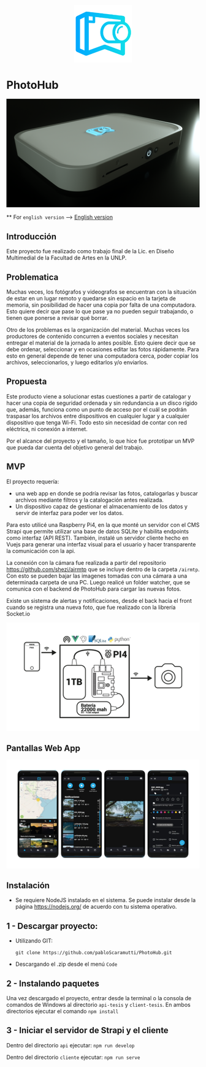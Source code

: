 <p align="center">
  <img src="./readme_src/Logo.png" width="150px" height="150px" alt="Photohub logo"/>
</p>

# PhotoHub

![Render del dispositivo](./readme_src/dispositivo.png)

** For `english version` --> [English version](./README.md)

## Introducción

Este proyecto fue realizado como trabajo final de la Lic. en Diseño Multimedial de la Facultad de Artes en la UNLP.

## Problematica

Muchas veces, los fotógrafos y videografos se encuentran con la situación de estar en un lugar remoto y quedarse sin espacio en la tarjeta de memoria, sin posibilidad de hacer una copia por falta de una computadora. Esto quiere decir que pase lo que pase ya no pueden seguir trabajando, o tienen que ponerse a revisar qué borrar.

Otro de los problemas es la organización del material. Muchas veces los productores de contenido concurren a eventos sociales y necesitan entregar el material de la jornada lo antes posible. Esto quiere decir que se debe ordenar, seleccionar y en ocasiones editar las fotos rápidamente. Para esto en general depende de tener una computadora cerca, poder copiar los archivos, seleccionarlos, y luego editarlos y/o enviarlos.

## Propuesta

Este producto viene a solucionar estas cuestiones a partir de catalogar y hacer una copia de seguridad ordenada y sin redundancia a un disco rígido que, además, funciona como un punto de acceso por el cuál se podrán traspasar los archivos entre dispositivos en cualquier lugar y a cualquier dispositivo que tenga Wi-Fi. Todo esto sin necesidad de contar con red eléctrica, ni conexión a internet.

Por el alcance del proyecto y el tamaño, lo que hice fue prototipar un MVP que pueda dar cuenta del objetivo general del trabajo.

## MVP

El proyecto requería: 
- una web app en donde se podría revisar las fotos, catalogarlas y buscar archivos mediante filtros y la catalogación antes realizada.
- Un dispositivo capaz de gestionar el almacenamiento de los datos y servir de interfaz para poder ver los datos.

Para esto utilicé una Raspberry Pi4, en la que monté un servidor con el CMS Strapi que permite utilizar una base de datos SQLite y habilita endpoints como interfaz (API REST).
También, instalé un servidor cliente hecho en Vuejs para generar una interfaz visual para el usuario y hacer transparente la comunicación con la api.

La conexión con la cámara fue realizada a partir del repositorio https://github.com/shezi/airmtp que se incluye dentro de la carpeta `/airmtp`. Con esto se pueden bajar las imagenes tomadas con una cámara a una determinada carpeta de una PC. Luego realicé un folder watcher, que se comunica con el backend de PhotoHub para cargar las nuevas fotos.

Existe un sistema de alertas y notificaciones, desde el back hacia el front cuando se registra una nueva foto, que fue realizado con la librería Socket.io

![Esquema de funcionamiento](./readme_src/Esquema-funcionamiento.png)

## Pantallas Web App

![Pantallas de la web app](./readme_src/app.png)

## Instalación

- Se requiere NodeJS instalado en el sistema.
Se puede instalar desde la página https://nodejs.org/ de acuerdo con tu sistema operativo.

## 1 - Descargar proyecto:
  - Utilizando GIT:

    ```
    git clone https://github.com/pabloScaramutti/PhotoHub.git
    ```
  - Descargando el .zip desde el menú `Code`

## 2 - Instalando paquetes

Una vez descargado el proyecto, entrar desde la terminal o la consola de comandos de Windows al directorio `api-tesis` y `client-tesis`. En ambos directorios ejecutar el comando `npm install`

## 3 - Iniciar el servidor de Strapi y el cliente

Dentro del directorio `api` ejecutar: `npm run develop`

Dentro del directorio `cliente` ejecutar: `npm run serve`
